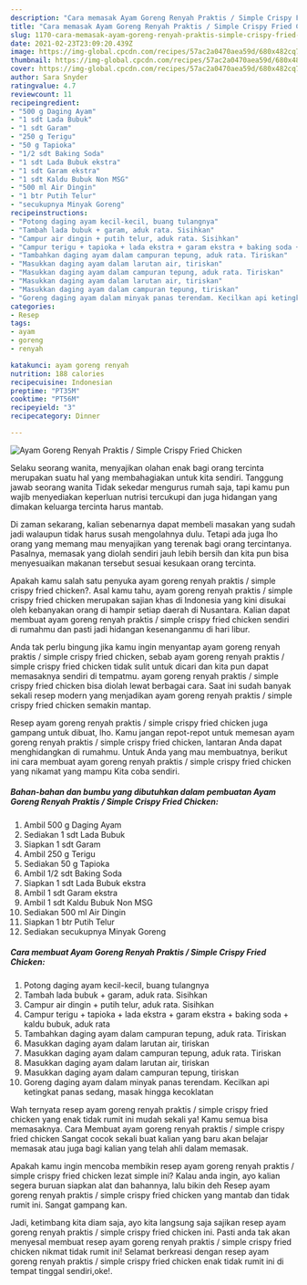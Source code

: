 ```yaml
---
description: "Cara memasak Ayam Goreng Renyah Praktis / Simple Crispy Fried Chicken yang nikmat dan Mudah Dibuat"
title: "Cara memasak Ayam Goreng Renyah Praktis / Simple Crispy Fried Chicken yang nikmat dan Mudah Dibuat"
slug: 1170-cara-memasak-ayam-goreng-renyah-praktis-simple-crispy-fried-chicken-yang-nikmat-dan-mudah-dibuat
date: 2021-02-23T23:09:20.439Z
image: https://img-global.cpcdn.com/recipes/57ac2a0470aea59d/680x482cq70/ayam-goreng-renyah-praktis-simple-crispy-fried-chicken-foto-resep-utama.jpg
thumbnail: https://img-global.cpcdn.com/recipes/57ac2a0470aea59d/680x482cq70/ayam-goreng-renyah-praktis-simple-crispy-fried-chicken-foto-resep-utama.jpg
cover: https://img-global.cpcdn.com/recipes/57ac2a0470aea59d/680x482cq70/ayam-goreng-renyah-praktis-simple-crispy-fried-chicken-foto-resep-utama.jpg
author: Sara Snyder
ratingvalue: 4.7
reviewcount: 11
recipeingredient:
- "500 g Daging Ayam"
- "1 sdt Lada Bubuk"
- "1 sdt Garam"
- "250 g Terigu"
- "50 g Tapioka"
- "1/2 sdt Baking Soda"
- "1 sdt Lada Bubuk ekstra"
- "1 sdt Garam ekstra"
- "1 sdt Kaldu Bubuk Non MSG"
- "500 ml Air Dingin"
- "1 btr Putih Telur"
- "secukupnya Minyak Goreng"
recipeinstructions:
- "Potong daging ayam kecil-kecil, buang tulangnya"
- "Tambah lada bubuk + garam, aduk rata. Sisihkan"
- "Campur air dingin + putih telur, aduk rata. Sisihkan"
- "Campur terigu + tapioka + lada ekstra + garam ekstra + baking soda + kaldu bubuk, aduk rata"
- "Tambahkan daging ayam dalam campuran tepung, aduk rata. Tiriskan"
- "Masukkan daging ayam dalam larutan air, tiriskan"
- "Masukkan daging ayam dalam campuran tepung, aduk rata. Tiriskan"
- "Masukkan daging ayam dalam larutan air, tiriskan"
- "Masukkan daging ayam dalam campuran tepung, tiriskan"
- "Goreng daging ayam dalam minyak panas terendam. Kecilkan api ketingkat panas sedang, masak hingga kecoklatan"
categories:
- Resep
tags:
- ayam
- goreng
- renyah

katakunci: ayam goreng renyah 
nutrition: 188 calories
recipecuisine: Indonesian
preptime: "PT35M"
cooktime: "PT56M"
recipeyield: "3"
recipecategory: Dinner

---
```



![Ayam Goreng Renyah Praktis / Simple Crispy Fried Chicken](https://img-global.cpcdn.com/recipes/57ac2a0470aea59d/680x482cq70/ayam-goreng-renyah-praktis-simple-crispy-fried-chicken-foto-resep-utama.jpg)

Selaku seorang wanita, menyajikan olahan enak bagi orang tercinta merupakan suatu hal yang membahagiakan untuk kita sendiri. Tanggung jawab seorang  wanita Tidak sekedar mengurus rumah saja, tapi kamu pun wajib menyediakan keperluan nutrisi tercukupi dan juga hidangan yang dimakan keluarga tercinta harus mantab.

Di zaman  sekarang, kalian sebenarnya dapat membeli masakan yang sudah jadi walaupun tidak harus susah mengolahnya dulu. Tetapi ada juga lho orang yang memang mau menyajikan yang terenak bagi orang tercintanya. Pasalnya, memasak yang diolah sendiri jauh lebih bersih dan kita pun bisa menyesuaikan makanan tersebut sesuai kesukaan orang tercinta. 



Apakah kamu salah satu penyuka ayam goreng renyah praktis / simple crispy fried chicken?. Asal kamu tahu, ayam goreng renyah praktis / simple crispy fried chicken merupakan sajian khas di Indonesia yang kini disukai oleh kebanyakan orang di hampir setiap daerah di Nusantara. Kalian dapat membuat ayam goreng renyah praktis / simple crispy fried chicken sendiri di rumahmu dan pasti jadi hidangan kesenanganmu di hari libur.

Anda tak perlu bingung jika kamu ingin menyantap ayam goreng renyah praktis / simple crispy fried chicken, sebab ayam goreng renyah praktis / simple crispy fried chicken tidak sulit untuk dicari dan kita pun dapat memasaknya sendiri di tempatmu. ayam goreng renyah praktis / simple crispy fried chicken bisa diolah lewat berbagai cara. Saat ini sudah banyak sekali resep modern yang menjadikan ayam goreng renyah praktis / simple crispy fried chicken semakin mantap.

Resep ayam goreng renyah praktis / simple crispy fried chicken juga gampang untuk dibuat, lho. Kamu jangan repot-repot untuk memesan ayam goreng renyah praktis / simple crispy fried chicken, lantaran Anda dapat menghidangkan di rumahmu. Untuk Anda yang mau membuatnya, berikut ini cara membuat ayam goreng renyah praktis / simple crispy fried chicken yang nikamat yang mampu Kita coba sendiri.

<!--inarticleads1-->

##### Bahan-bahan dan bumbu yang dibutuhkan dalam pembuatan Ayam Goreng Renyah Praktis / Simple Crispy Fried Chicken:

1. Ambil 500 g Daging Ayam
1. Sediakan 1 sdt Lada Bubuk
1. Siapkan 1 sdt Garam
1. Ambil 250 g Terigu
1. Sediakan 50 g Tapioka
1. Ambil 1/2 sdt Baking Soda
1. Siapkan 1 sdt Lada Bubuk ekstra
1. Ambil 1 sdt Garam ekstra
1. Ambil 1 sdt Kaldu Bubuk Non MSG
1. Sediakan 500 ml Air Dingin
1. Siapkan 1 btr Putih Telur
1. Sediakan secukupnya Minyak Goreng




<!--inarticleads2-->

##### Cara membuat Ayam Goreng Renyah Praktis / Simple Crispy Fried Chicken:

1. Potong daging ayam kecil-kecil, buang tulangnya
1. Tambah lada bubuk + garam, aduk rata. Sisihkan
1. Campur air dingin + putih telur, aduk rata. Sisihkan
1. Campur terigu + tapioka + lada ekstra + garam ekstra + baking soda + kaldu bubuk, aduk rata
1. Tambahkan daging ayam dalam campuran tepung, aduk rata. Tiriskan
1. Masukkan daging ayam dalam larutan air, tiriskan
1. Masukkan daging ayam dalam campuran tepung, aduk rata. Tiriskan
1. Masukkan daging ayam dalam larutan air, tiriskan
1. Masukkan daging ayam dalam campuran tepung, tiriskan
1. Goreng daging ayam dalam minyak panas terendam. Kecilkan api ketingkat panas sedang, masak hingga kecoklatan




Wah ternyata resep ayam goreng renyah praktis / simple crispy fried chicken yang enak tidak rumit ini mudah sekali ya! Kamu semua bisa memasaknya. Cara Membuat ayam goreng renyah praktis / simple crispy fried chicken Sangat cocok sekali buat kalian yang baru akan belajar memasak atau juga bagi kalian yang telah ahli dalam memasak.

Apakah kamu ingin mencoba membikin resep ayam goreng renyah praktis / simple crispy fried chicken lezat simple ini? Kalau anda ingin, ayo kalian segera buruan siapkan alat dan bahannya, lalu bikin deh Resep ayam goreng renyah praktis / simple crispy fried chicken yang mantab dan tidak rumit ini. Sangat gampang kan. 

Jadi, ketimbang kita diam saja, ayo kita langsung saja sajikan resep ayam goreng renyah praktis / simple crispy fried chicken ini. Pasti anda tak akan menyesal membuat resep ayam goreng renyah praktis / simple crispy fried chicken nikmat tidak rumit ini! Selamat berkreasi dengan resep ayam goreng renyah praktis / simple crispy fried chicken enak tidak rumit ini di tempat tinggal sendiri,oke!.

